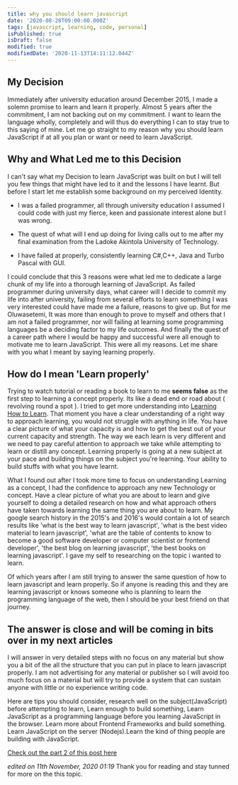 ```yaml
---
title: why you should learn javascript
date: '2020-08-28T09:00:00.000Z'
tags: [javascript, learning, code, personal]
isPublished: true
isDraft: false
modified: true
modifiedDate: '2020-11-13T14:11:12.044Z'
---
```



## My Decision

Immediately after university education around December 2015, I made a solemn promise to learn and learn it properly. Almost 5 years after the commitment, I am not backing out on my commitment. I want to learn the language wholly, completely and will thus do everything I can to stay true to this saying of mine. Let me go straight to my reason why you should learn JavaScript if at all you plan or want or need to learn JavaScript.

## Why and What Led me to this Decision

I can't say what my Decision to learn JavaScript was built on but I will tell you few things that might have led to it and the lessons I have learnt. But before I start let me establish some background on my perceived Identity.

- I was a failed programmer, all through university education I assumed I could code with just my fierce, keen and passionate interest alone but I was wrong.

- The quest of what will I end up doing for living calls out to me after my final examination from the Ladoke Akintola University of Technology.

- I have failed at properly, consistently learning C#,C++, Java and Turbo Pascal with GUI.

I could conclude that this 3 reasons were what led me to dedicate a large chunk of my life into a thorough learning of JavaScript. As failed programmer during university days, what career will I decide to commit my life into after university, failing from several efforts to learn something I was very interested could have made me a failure, reasons to give up. But for me Oluwasetemi, It was more than enough to prove to myself and others that I am not a failed programmer, nor will failing at learning some programming languages be a deciding factor to my life outcomes. And finally the quest of a career path where I would be happy and successful were all enough to motivate me to learn JavaScript. This were all my reasons. Let me share with you what I meant by saying learning properly.

## How do I mean 'Learn properly'

Trying to watch tutorial or reading a book to learn to me **seems false** as the first step to learning a concept properly. Its like a dead end or road about ( revolving round a spot ). I tried to get more understanding into [Learning How to Learn](https://www.coursera.org/learn/learning-how-to-learn). That moment you have a clear understanding of a right way to approach learning, you would not struggle with anything in life. You have a clear picture of what your capacity is and how to get the best out of your current capacity and strength. The way we each learn is very different and we need to pay careful attention to approach we take while attempting to learn or distill any concept. Learning properly is going at a new subject at your pace and building things on the subject you're learning. Your ability to build stuffs with what you have learnt.

What I found out after I took more time to focus on understanding Learning as a concept, I had the confidence to approach any new Technology or concept. Have a clear picture of what you are about to learn and give yourself to doing a detailed research on how and what approach others have taken towards learning the same thing you are about to learn. My google search history in the 2015's and 2016's would contain a lot of search results like 'what is the best way to learn javascript', 'what is the best video material to learn javascript', 'what are the table of contents to know to become a good software developer or computer scientist or frontend developer', 'the best blog on learning javascript', 'the best books on learning javascript'. I gave my self to researching on the topic i wanted to learn.

Of which years after I am still trying to answer the same question of how to learn javascript and learn properly. So if anyone is reading this and they are learning javascript or knows someone who is planning to learn the programming language of the web, then I should be your best friend on that journey.

## The answer is close and will be coming in bits over in my next articles

I will answer in very detailed steps with no focus on any material but show you a bit of the all the structure that you can put in place to learn javascript properly. I am not advertising for any material or publisher so I will avoid too much focus on a material but will try to provide a system that can sustain anyone with little or no experience writing code.

Here are tips you should consider, research well on the subject(JavaScript) before attempting to learn, Learn enough to build something, Learn JavaScript as a programming language before you learning JavaScript in the browser. Learn more about Frontend Frameworks and build something. Learn JavaScript on the server (Nodejs).Learn the kind of thing people are building with JavaScript.

[Check out the part 2 of this post here](https://www.oluwasetemi.dev/learn-javascript-properly/)

_edited on 11th November, 2020 01:19_
Thank you for reading and stay tunned for more on the this topic.
